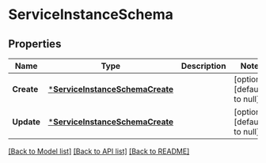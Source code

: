# ServiceInstanceSchema

## Properties
Name | Type | Description | Notes
------------ | ------------- | ------------- | -------------
**Create** | [***ServiceInstanceSchemaCreate**](ServiceInstanceSchema_create.md) |  | [optional] [default to null]
**Update** | [***ServiceInstanceSchemaCreate**](ServiceInstanceSchema_create.md) |  | [optional] [default to null]

[[Back to Model list]](../README.md#documentation-for-models) [[Back to API list]](../README.md#documentation-for-api-endpoints) [[Back to README]](../README.md)

